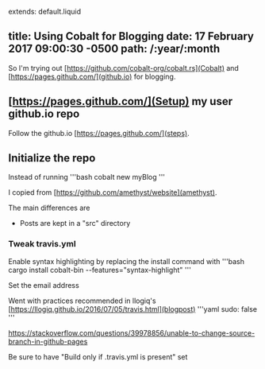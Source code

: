 extends: default.liquid

title: Using Cobalt for Blogging
date: 17 February 2017 09:00:30 -0500
path: /:year/:month
---

So I'm trying out [https://github.com/cobalt-org/cobalt.rs](Cobalt) and [https://pages.github.com/](github.io) for blogging.

## [https://pages.github.com/](Setup) my user github.io repo

Follow the github.io [https://pages.github.com/](steps).

## Initialize the repo

Instead of running
'''bash
cobalt new myBlog
'''

I copied from [https://github.com/amethyst/website](amethyst).

The main differences are
- Posts are kept in a "src" directory

### Tweak travis.yml

Enable syntax highlighting by replacing the install command with
'''bash
cargo install cobalt-bin --features="syntax-highlight"
'''

Set the email address

Went with practices recommended in llogiq's [https://llogiq.github.io/2016/07/05/travis.html](blogpost)
'''yaml
sudo: false
'''


https://stackoverflow.com/questions/39978856/unable-to-change-source-branch-in-github-pages

Be sure to have "Build only if .travis.yml is present" set

